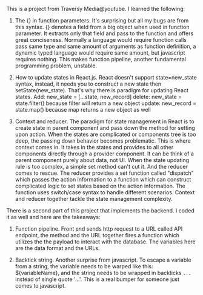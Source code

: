 This is a project from Traversy Media@youtube. I learned the following:

1. The {} in function parameters. 
    It's surprising but all my bugs are from this syntax. {} denotes a field from a big object when used in function parameter.
    It extracts only that field and pass to the function and offers great conciseness. Normally a language would require function 
    calls pass same type and same amount of arguments as function definition, a dynamic typed language would require same amount, 
    but javascript requires nothing. This makes function pipeline, another fundamental programming problem, unstable.

2. How to update states in React.js.
    React doesn't support state=new_state syntax, instead, it needs you to construct a new state then setState(new_state). That's 
    why there is paradigm for updating React states.
    Add: new_state = [...state, new_record]
    delete: new_state = state.filter() because filter will return a new object
    update: new_record = state.map() because map returns a new object as well

3. Context and reducer.
    The paradigm for state management in React is to create state in parent component and pass down the method for setting upon action.
    When the states are complicated or components tree is too deep, the passing down behavior becomes problematic. This is where context
    comes in. It takes in the states and provides to all other components directly through a provider component. It can be think of a 
    parent component purely about data, not UI. 
    When the state updating rule is too complex, a simple set method can't cut it. And the reducer comes to rescue. The reducer provides 
    a set function called "dispatch" which passes the action information to a function which can construct complicated logic to set states
    based on the action information. The function uses switch/case syntax to handle different scenarios.
    Context and reducer together tackle the state management complexity.

There is a second part of this project that implements the backend. I coded it as well and here are the takeaways:

1. Function pipeline.
    Front end sends http request to a URL called API endpoint, the method and the URL together fires a function which utilizes the the payload
    to interact with the database. The variables here are the data format and the URLs.

2. Backtick string.
    Another surprise from javascript. To escape a variable from a string, the variable needs to be warped like this: ${variableName}, and the 
    string needs to be wrapped in backticks `...` instead of single quote '...'. This is a real bumper for someone just comes to javascript.
